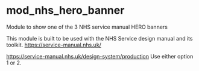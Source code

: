 # mod_nhs_hero_banner
Module to show one of the 3 NHS service manual HERO banners

This module is built to be used with the NHS Service design manual and its toolkit. https://service-manual.nhs.uk/

https://service-manual.nhs.uk/design-system/production Use either option 1 or 2.
